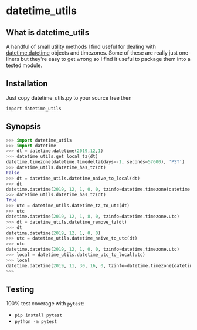 # datetime_utils

## What is datetime_utils
A handful of small utility methods I find useful for dealing with [datetime.datetime](https://docs.python.org/3/library/datetime.html#module-datetime) objects and timezones.  Some of these are really just one-liners but they're easy to get wrong so I find it useful to package them into a tested module. 

## Installation

Just copy datetime_utils.py to your source tree then

`import datetime_utils`

## Synopsis

```python
>>> import datetime_utils
>>> import datetime
>>> dt = datetime.datetime(2019,12,1)
>>> datetime_utils.get_local_tz(dt)
datetime.timezone(datetime.timedelta(days=-1, seconds=57600), 'PST')
>>> datetime_utils.datetime_has_tz(dt)
False
>>> dt = datetime_utils.datetime_naive_to_local(dt)
>>> dt
datetime.datetime(2019, 12, 1, 0, 0, tzinfo=datetime.timezone(datetime.timedelta(days=-1, seconds=57600), 'PST'))
>>> datetime_utils.datetime_has_tz(dt)
True
>>> utc = datetime_utils.datetime_tz_to_utc(dt)
>>> utc
datetime.datetime(2019, 12, 1, 8, 0, tzinfo=datetime.timezone.utc)
>>> dt = datetime_utils.datetime_remove_tz(dt)
>>> dt
datetime.datetime(2019, 12, 1, 0, 0)
>>> utc = datetime_utils.datetime_naive_to_utc(dt)
>>> utc
datetime.datetime(2019, 12, 1, 0, 0, tzinfo=datetime.timezone.utc)
>>> local = datetime_utils.datetime_utc_to_local(utc)
>>> local
datetime.datetime(2019, 11, 30, 16, 0, tzinfo=datetime.timezone(datetime.timedelta(days=-1, seconds=57600), 'PST'))
>>> 
```

## Testing

100% test coverage with `pytest`:

- `pip install pytest`
- `python -m pytest`

